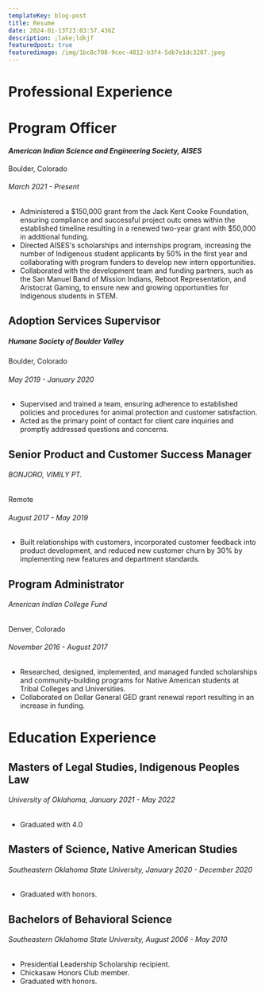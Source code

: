 ```yaml
---
templateKey: blog-post
title: Resume
date: 2024-01-13T23:03:57.436Z
description: ;lake;ldkjf
featuredpost: true
featuredimage: /img/1bc8c708-9cec-4812-b3f4-5db7e1dc3207.jpeg
---
```

# **Professional Experience**

# **Program Officer**

#### *American Indian Science and Engineering Society, AISES*

Boulder, Colorado

###### March 2021 - Present

* Administered a $150,000 grant from the Jack Kent Cooke Foundation, ensuring compliance and successful project outc omes within the established timeline resulting in a renewed two-year grant with  $50,000 in additional funding. 
* Directed AISES's scholarships and internships program, increasing the number of Indigenous student applicants by 50% in the first year and collaborating with program funders to develop new intern opportunities.
* Collaborated with the development team and funding partners, such as the San Manuel Band of Mission Indians, Reboot Representation, and Aristocrat Gaming, to ensure new and growing opportunities for Indigenous students in STEM. 

## Adoption Services Supervisor

##### *Humane Society of Boulder Valley*

Boulder, Colorado

###### May 2019 - January 2020

* Supervised and trained a team, ensuring adherence to established policies and procedures for animal protection and customer satisfaction.
* Acted as the primary point of contact for client care inquiries and promptly addressed questions and concerns.

## Senior Product and Customer Success Manager

###### *BONJORO, VIMILY PT.*

Remote

###### August 2017 - May 2019

* Built relationships with customers, incorporated customer feedback into product development, and reduced new customer churn by 30% by implementing new features and department standards.

## Program Administrator

###### *American Indian College Fund*

Denver, Colorado

###### November 2016 - August 2017

* Researched, designed, implemented, and managed funded scholarships and community-building programs for Native American students at Tribal Colleges and Universities.
* Collaborated on Dollar General GED grant renewal report resulting in an increase in funding.





# Education Experience



## Masters of Legal Studies, Indigenous Peoples Law

###### *University of Oklahoma,* January 2021 - May 2022

* Graduated with 4.0



## Masters of Science, Native American Studies

###### *Southeastern Oklahoma State University*, January 2020 - December 2020

* Graduated with honors. 



## Bachelors of Behavioral Science

###### *Southeastern Oklahoma State University*, August 2006 - May 2010

* Presidential Leadership Scholarship recipient. 
* Chickasaw Honors Club member. 
* Graduated with honors.